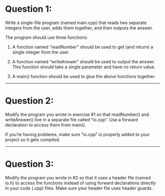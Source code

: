 # Question 1:

Write a single-file program (named main.cpp) that reads two separate integers from the user, adds them together, and then outputs the answer. 

The program should use three functions:

1. A function named “readNumber” should be used to get (and return) a single integer from the user.

2. A function named “writeAnswer” should be used to output the answer. This function should take a single parameter and have no return value.

3. A main() function should be used to glue the above functions together.

---

# Question 2:

Modify the program you wrote in exercise #1 so that readNumber() and writeAnswer() live in a separate file called “io.cpp”. Use a forward declaration to access them from main().

If you’re having problems, make sure “io.cpp” is properly added to your project so it gets compiled.

---

# Question 3:

Modify the program you wrote in #2 so that it uses a header file (named io.h) to access the functions instead of using forward declarations directly in your code (.cpp) files. Make sure your header file uses header guards.